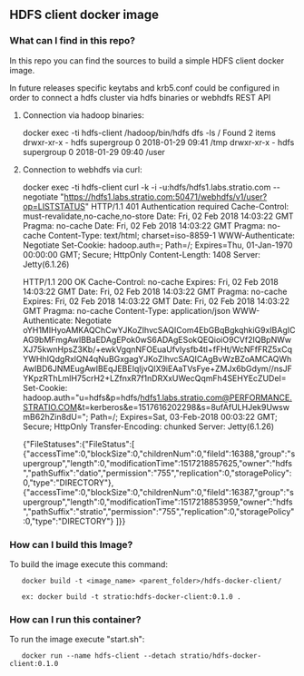 ## HDFS client docker image

### What can I find in this repo?

In this repo you can find the sources to build a simple HDFS client docker image.

In future releases specific keytabs and krb5.conf could be configured in order to connect a hdfs cluster via hdfs binaries or webhdfs REST API

1. Connection via hadoop binaries:

    docker exec -ti hdfs-client /hadoop/bin/hdfs dfs -ls /
    Found 2 items
    drwxr-xr-x   - hdfs supergroup          0 2018-01-29 09:41 /tmp
    drwxr-xr-x   - hdfs supergroup          0 2018-01-29 09:40 /user


2. Connection to webhdfs via curl:
 
    docker exec -ti hdfs-client curl -k -i -u:hdfs/hdfs1.labs.stratio.com --negotiate "https://hdfs1.labs.stratio.com:50471/webhdfs/v1/user?op=LISTSTATUS"
    HTTP/1.1 401 Authentication required
    Cache-Control: must-revalidate,no-cache,no-store
    Date: Fri, 02 Feb 2018 14:03:22 GMT
    Pragma: no-cache
    Date: Fri, 02 Feb 2018 14:03:22 GMT
    Pragma: no-cache
    Content-Type: text/html; charset=iso-8859-1
    WWW-Authenticate: Negotiate
    Set-Cookie: hadoop.auth=; Path=/; Expires=Thu, 01-Jan-1970 00:00:00 GMT; Secure; HttpOnly
    Content-Length: 1408
    Server: Jetty(6.1.26)

    HTTP/1.1 200 OK
    Cache-Control: no-cache
    Expires: Fri, 02 Feb 2018 14:03:22 GMT
    Date: Fri, 02 Feb 2018 14:03:22 GMT
    Pragma: no-cache
    Expires: Fri, 02 Feb 2018 14:03:22 GMT
    Date: Fri, 02 Feb 2018 14:03:22 GMT
    Pragma: no-cache
    Content-Type: application/json
    WWW-Authenticate: Negotiate oYH1MIHyoAMKAQChCwYJKoZIhvcSAQICom4EbGBqBgkqhkiG9xIBAgICAG9bMFmgAwIBBaEDAgEPok0wS6ADAgESokQEQioiO9CVf2IQBpNWwXJ75kwnHpsZ3Kb/+ewkVgqnNFOEuaUfvlysfb4tl+fFHt/WcNFfFRZ5xCqYWHhIQdgRxlQN4qNuBGxgagYJKoZIhvcSAQICAgBvWzBZoAMCAQWhAwIBD6JNMEugAwIBEqJEBEIqIjvQlX9iEAaTVsFye+ZMJx6bGdym//nsJFYKpzRThLmlH75crH2+LZfnxR7f1nDRXxUWecQqmFh4SEHYEcZUDeI=
    Set-Cookie: hadoop.auth="u=hdfs&p=hdfs/hdfs1.labs.stratio.com@PERFORMANCE.STRATIO.COM&t=kerberos&e=1517616202298&s=8ufAfULHJek9UwswmB62hZin8dU="; Path=/; Expires=Sat, 03-Feb-2018 00:03:22 GMT; Secure; HttpOnly
    Transfer-Encoding: chunked
    Server: Jetty(6.1.26)

    {"FileStatuses":{"FileStatus":[
    {"accessTime":0,"blockSize":0,"childrenNum":0,"fileId":16388,"group":"supergroup","length":0,"modificationTime":1517218857625,"owner":"hdfs","pathSuffix":"datio","permission":"755","replication":0,"storagePolicy":0,"type":"DIRECTORY"},
    {"accessTime":0,"blockSize":0,"childrenNum":0,"fileId":16387,"group":"supergroup","length":0,"modificationTime":1517218853959,"owner":"hdfs","pathSuffix":"stratio","permission":"755","replication":0,"storagePolicy":0,"type":"DIRECTORY"}
    ]}}

### How can I build this Image?

To build the image execute this command:

       docker build -t <image_name> <parent_folder>/hdfs-docker-client/

       ex: docker build -t stratio:hdfs-docker-client:0.1.0 .
       
### How can I run this container?

To run the image execute "start.sh":

       docker run --name hdfs-client --detach stratio/hdfs-docker-client:0.1.0

